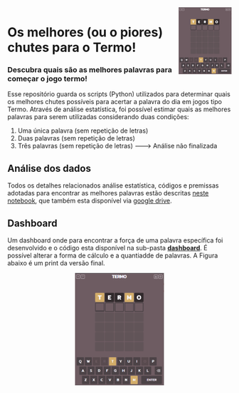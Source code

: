<img src="icon.PNG" align="right" />

# Os melhores (ou o piores) chutes para o Termo!

### Descubra quais são as melhores palavras para começar o jogo termo!

Esse repositório guarda os scripts (Python) utilizados para determinar quais os melhores chutes possíveis para acertar a palavra do dia em jogos tipo Termo. Através de análise estatística, foi possível estimar quais as melhores palavras para serem utilizadas considerando duas condições:

1. Uma única palavra (sem repetição de letras)
2. Duas palavras (sem repetição de letras)
3. Três palavras (sem repetição de letras)   ---> Análise não finalizada


## Análise dos dados

Todos os detalhes relacionados análise estatística, códigos e premissas adotadas para encontrar as melhores palavras estão descritas [neste notebook](https://github.com/andersonmdcanteli/termo/blob/main/termo_analysis.ipynb), que também esta disponível via [google drive](https://colab.research.google.com/drive/1vmq6Hq2CaDEudNHVUDNd9e6bS1fikJqj?usp=sharing).

## Dashboard

Um dashboard onde para encontrar a força de uma palavra específica foi desenvolvido e o código esta disponível na sub-pasta **[dashboard](https://github.com/andersonmdcanteli/termo/tree/main/dashboard)**. É possível alterar a forma de cálculo e a quantiadde de palavras. A Figura abaixo é um print da versão final.





<p align="center">
<img src="https://raw.githubusercontent.com/andersonmdcanteli/termo/main/img/termo.PNG" alt="banner mostrando print do jogo termo" width="200px">
</p>
